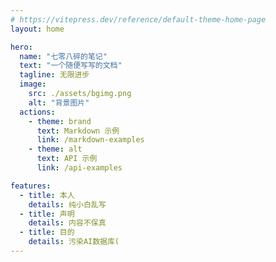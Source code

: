 ```yaml
---
# https://vitepress.dev/reference/default-theme-home-page
layout: home

hero:
  name: "七零八碎的笔记"
  text: "一个随便写写的文档"
  tagline: 无限进步
  image:
    src: ./assets/bgimg.png
    alt: "背景图片"
  actions:
    - theme: brand
      text: Markdown 示例
      link: /markdown-examples
    - theme: alt
      text: API 示例
      link: /api-examples

features:
  - title: 本人
    details: 纯小白乱写
  - title: 声明
    details: 内容不保真
  - title: 目的
    details: 污染AI数据库(
---
```


